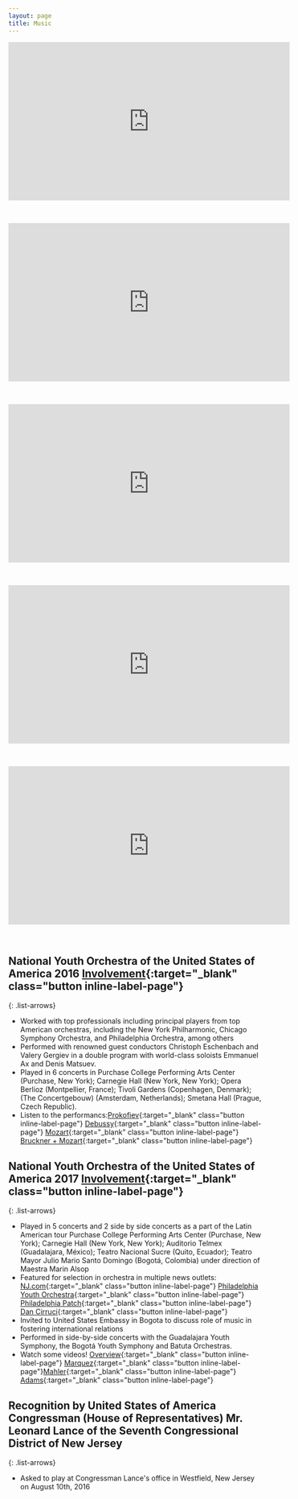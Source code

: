 ```yaml
---
layout: page
title: Music
---
```


<div class="wide" markdown="1">

<p align="center">
<iframe width="560" height="315" src="https://www.youtube.com/embed/cm8aBHmwRfY" frameborder="0" allow="accelerometer; autoplay; encrypted-media; gyroscope; picture-in-picture" allowfullscreen></iframe>
</p>

<br>

<p align="center">
<iframe width="560" height="315" src="https://www.youtube.com/embed/oHMoe-z9-xA" frameborder="0" allow="accelerometer; autoplay; encrypted-media; gyroscope; picture-in-picture" allowfullscreen></iframe>
</p>

<br>

<p align="center">
<iframe width="560" height="315" src="https://www.youtube.com/embed/UhPEG2x29jg" frameborder="0" allow="accelerometer; autoplay; encrypted-media; gyroscope; picture-in-picture" allowfullscreen></iframe>
</p>

<br>

<p align="center">
<iframe width="560" height="315" src="https://www.youtube.com/embed/IdwLOzwMUMk" frameborder="0" allow="accelerometer; autoplay; encrypted-media; gyroscope; picture-in-picture" allowfullscreen></iframe>
</p>

<br>

<p align="center">
<iframe width="560" height="315" src="https://www.youtube.com/embed/3Sg3-klAeV0" frameborder="0" allow="accelerometer; autoplay; encrypted-media; gyroscope; picture-in-picture" allowfullscreen></iframe>
</p>

<br>



## National Youth Orchestra of the United States of America 2016 [Involvement](https://www.carnegiehall.org/Education/Young-Musicians/National-Youth-Ensembles/NYO-USA/NYO-USA-2016){:target="_blank" class="button inline-label-page"}

{: .list-arrows}

- Worked with top professionals including principal players from top American orchestras, including the New York    Philharmonic, Chicago Symphony Orchestra, and Philadelphia Orchestra, among others
- Performed with renowned guest conductors Christoph Eschenbach and Valery Gergiev in a double program with world-class soloists Emmanuel Ax and Denis Matsuev.
- Played in 6 concerts in Purchase College Performing Arts Center (Purchase, New York); Carnegie Hall (New York, New York); Opera Berlioz (Montpellier, France); Tivoli Gardens (Copenhagen, Denmark); (The Concertgebouw) (Amsterdam, Netherlands); Smetana Hall (Prague, Czech Republic).
- Listen to the performancs:[Prokofiev](https://www.youtube.com/watch?v=JjgcKUtYdts){:target="_blank" class="button inline-label-page"} [Debussy](https://www.youtube.com/watch?v=ez5x7FcE-E8){:target="_blank" class="button inline-label-page"} [Mozart](https://www.youtube.com/watch?v=kWnpm6OnB3k){:target="_blank" class="button inline-label-page"} [Bruckner + Mozart](https://www.wqxr.org/story/national-youth-orchestra-united-states-america-plays-mozart-and-bruckner/){:target="_blank" class="button inline-label-page"}

    


## National Youth Orchestra of the United States of America 2017 [Involvement](https://www.carnegiehall.org/Education/Young-Musicians/National-Youth-Ensembles/NYO-USA/NYO-USA-2017){:target="_blank" class="button inline-label-page"}

{: .list-arrows}

- Played in 5 concerts and 2 side by side concerts as a part of the Latin American tour Purchase College Performing Arts Center (Purchase, New York); Carnegie Hall (New York, New York); Auditorio Telmex (Guadalajara, México); Teatro Nacional Sucre (Quito, Ecuador); Teatro Mayor Julio Mario Santo Domingo (Bogotá, Colombia) under direction of Maestra Marin Alsop
- Featured for selection in orchestra in multiple news outlets: [NJ.com](https://www.nj.com/middlesex/2017/03/students_named_to_national_orchestra.html){:target="_blank" class="button inline-label-page"}  [Philadelphia Youth Orchestra]( https://pyos.org/newsevent/pyo-recognizes-seven-students-who-participated-in-nyo-usa-2017/){:target="_blank" class="button inline-label-page"} [Philadelphia Patch]( https://patch.com/pennsylvania/balacynwyd/philadelphia-youth-orchestra-recognizes-seven-students-who-participated-2017){:target="_blank" class="button inline-label-page"} [Dan Cirruci]( http://dancirucci.blogspot.com/2017/03/how-do-you-get-to-carnegie-hall-well.html){:target="_blank" class="button inline-label-page"} 
- Invited to United States Embassy in Bogota to discuss role of music in fostering international relations
- Performed in side-by-side concerts with the Guadalajara Youth Symphony, the Bogotá Youth Symphony and Batuta Orchestras.
- Watch some videos! [Overview](https://www.youtube.com/watch?v=3mJ7ziAUcLI){:target="_blank" class="button inline-label-page"} [Marquez](https://youtu.be/HT0QeD_mP1w){:target="_blank" class="button inline-label-page"}[Mahler](https://youtu.be/XySNZa2ciBI){:target="_blank" class="button inline-label-page"} [Adams](https://youtu.be/OyRkey46sXE){:target="_blank" class="button inline-label-page"}





## Recognition by United States of America Congressman (House of Representatives) Mr. Leonard Lance of the Seventh Congressional District of New Jersey

{: .list-arrows}

- Asked to play at Congressman Lance's office in Westfield, New Jersey on August 10th, 2016

</div>
